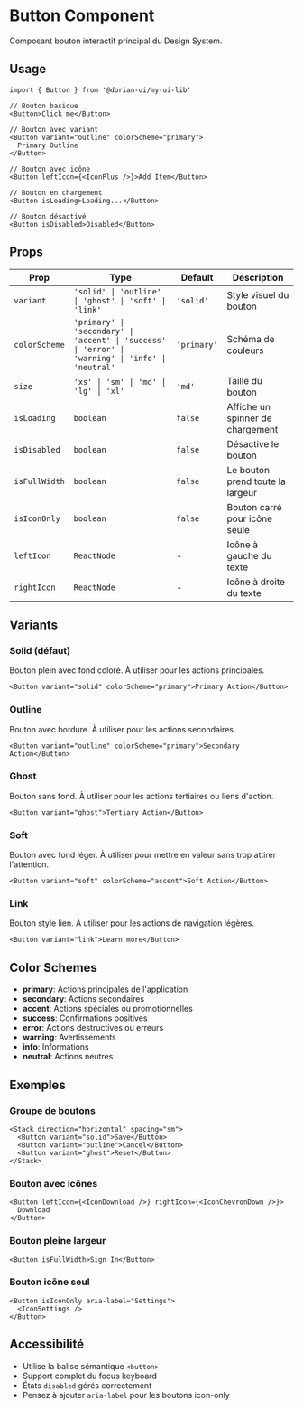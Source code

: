 # Button Component

Composant bouton interactif principal du Design System.

## Usage

```tsx
import { Button } from '@dorian-ui/my-ui-lib'

// Bouton basique
<Button>Click me</Button>

// Bouton avec variant
<Button variant="outline" colorScheme="primary">
  Primary Outline
</Button>

// Bouton avec icône
<Button leftIcon={<IconPlus />}>Add Item</Button>

// Bouton en chargement
<Button isLoading>Loading...</Button>

// Bouton désactivé
<Button isDisabled>Disabled</Button>
```

## Props

| Prop | Type | Default | Description |
|------|------|---------|-------------|
| `variant` | `'solid' \| 'outline' \| 'ghost' \| 'soft' \| 'link'` | `'solid'` | Style visuel du bouton |
| `colorScheme` | `'primary' \| 'secondary' \| 'accent' \| 'success' \| 'error' \| 'warning' \| 'info' \| 'neutral'` | `'primary'` | Schéma de couleurs |
| `size` | `'xs' \| 'sm' \| 'md' \| 'lg' \| 'xl'` | `'md'` | Taille du bouton |
| `isLoading` | `boolean` | `false` | Affiche un spinner de chargement |
| `isDisabled` | `boolean` | `false` | Désactive le bouton |
| `isFullWidth` | `boolean` | `false` | Le bouton prend toute la largeur |
| `isIconOnly` | `boolean` | `false` | Bouton carré pour icône seule |
| `leftIcon` | `ReactNode` | - | Icône à gauche du texte |
| `rightIcon` | `ReactNode` | - | Icône à droite du texte |

## Variants

### Solid (défaut)
Bouton plein avec fond coloré. À utiliser pour les actions principales.

```tsx
<Button variant="solid" colorScheme="primary">Primary Action</Button>
```

### Outline
Bouton avec bordure. À utiliser pour les actions secondaires.

```tsx
<Button variant="outline" colorScheme="primary">Secondary Action</Button>
```

### Ghost
Bouton sans fond. À utiliser pour les actions tertiaires ou liens d'action.

```tsx
<Button variant="ghost">Tertiary Action</Button>
```

### Soft
Bouton avec fond léger. À utiliser pour mettre en valeur sans trop attirer l'attention.

```tsx
<Button variant="soft" colorScheme="accent">Soft Action</Button>
```

### Link
Bouton style lien. À utiliser pour les actions de navigation légères.

```tsx
<Button variant="link">Learn more</Button>
```

## Color Schemes

- **primary**: Actions principales de l'application
- **secondary**: Actions secondaires
- **accent**: Actions spéciales ou promotionnelles
- **success**: Confirmations positives
- **error**: Actions destructives ou erreurs
- **warning**: Avertissements
- **info**: Informations
- **neutral**: Actions neutres

## Exemples

### Groupe de boutons
```tsx
<Stack direction="horizontal" spacing="sm">
  <Button variant="solid">Save</Button>
  <Button variant="outline">Cancel</Button>
  <Button variant="ghost">Reset</Button>
</Stack>
```

### Bouton avec icônes
```tsx
<Button leftIcon={<IconDownload />} rightIcon={<IconChevronDown />}>
  Download
</Button>
```

### Bouton pleine largeur
```tsx
<Button isFullWidth>Sign In</Button>
```

### Bouton icône seul
```tsx
<Button isIconOnly aria-label="Settings">
  <IconSettings />
</Button>
```

## Accessibilité

- Utilise la balise sémantique `<button>`
- Support complet du focus keyboard
- États `disabled` gérés correctement
- Pensez à ajouter `aria-label` pour les boutons icon-only
